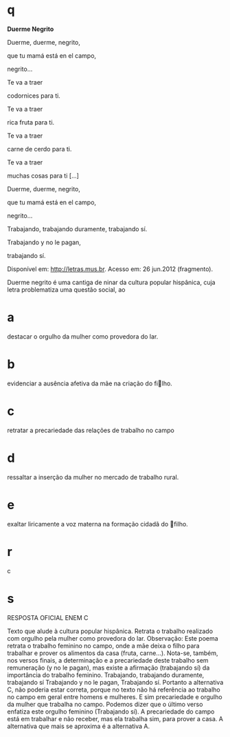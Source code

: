 # q
**Duerme Negrito**

Duerme, duerme, negrito,

que tu mamá está en el campo,

negrito...

Te va a traer

codornices para ti.

Te va a traer

rica fruta para ti.

Te va a traer

carne de cerdo para ti.

Te va a traer

muchas cosas para ti \[...]

Duerme, duerme, negrito,

que tu mamá está en el campo,

negrito…

Trabajando, trabajando duramente, trabajando sí.

Trabajando y no le pagan,

trabajando sí.

Disponível em: http://letras.mus.br. Acesso em: 26 jun.2012 (fragmento).

Duerme negrito é uma cantiga de ninar da cultura popular hispânica, cuja letra problematiza uma questão social, ao

# a
destacar o orgulho da mulher como provedora do lar.

# b
evidenciar a ausência afetiva da mãe na criação do filho.

# c
retratar a precariedade das relações de trabalho no campo

# d
ressaltar a inserção da mulher no mercado de trabalho rural.

# e
exaltar liricamente a voz materna na formação cidadã do filho.

# r
c

# s
RESPOSTA OFICIAL ENEM C

Texto que alude à cultura popular hispânica. Retrata o trabalho realizado com orgulho pela mulher como provedora do lar. Observação: Este poema retrata o trabalho feminino no campo, onde a mãe deixa o filho para trabalhar e prover os alimentos da casa (fruta, carne…). Nota-se, também, nos versos finais, a determinação e a precariedade deste trabalho sem remuneração (y no le pagan), mas existe a afirmação (trabajando sí) da importância do trabalho feminino. Trabajando, trabajando duramente, trabajando sí Trabajando y no le pagan, Trabajando sí. Portanto a alternativa C, não poderia estar correta, porque no texto não há referência ao trabalho no campo em geral entre homens e mulheres. E sim precariedade e orgulho da mulher que trabalha no campo. Podemos dizer que o último verso enfatiza este orgulho feminino (Trabajando sí). A precariedade do campo está em trabalhar e não receber, mas ela trabalha sim, para prover a casa. A alternativa que mais se aproxima é a alternativa A. 
